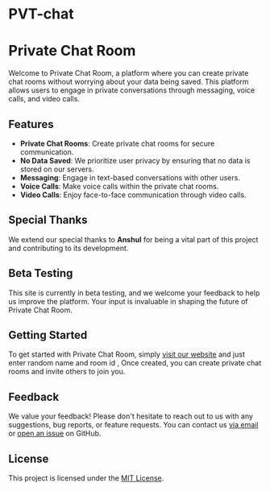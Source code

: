 # PVT-chat
# Private Chat Room

Welcome to Private Chat Room, a platform where you can create private chat rooms without worrying about your data being saved. This platform allows users to engage in private conversations through messaging, voice calls, and video calls.

## Features

- **Private Chat Rooms**: Create private chat rooms for secure communication.
- **No Data Saved**: We prioritize user privacy by ensuring that no data is stored on our servers.
- **Messaging**: Engage in text-based conversations with other users.
- **Voice Calls**: Make voice calls within the private chat rooms.
- **Video Calls**: Enjoy face-to-face communication through video calls.
  
## Special Thanks

We extend our special thanks to **Anshul** for being a vital part of this project and contributing to its development.

## Beta Testing

This site is currently in beta testing, and we welcome your feedback to help us improve the platform. Your input is invaluable in shaping the future of Private Chat Room.

## Getting Started

To get started with Private Chat Room, simply [visit our website]((https://lavesh00.github.io/PVT-chat/)) and just enter random name and room id , Once created, you can create private chat rooms and invite others to join you.

## Feedback

We value your feedback! Please don't hesitate to reach out to us with any suggestions, bug reports, or feature requests. You can contact us [via email](mailto:feedback@privatechatroom.com) or [open an issue](https://github.com/your-username/private-chat-room/issues) on GitHub.

## License

This project is licensed under the [MIT License](LICENSE).
